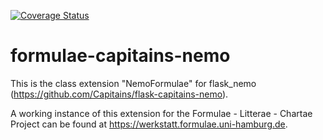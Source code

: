 [![Coverage Status](https://coveralls.io/repos/github/Formulae-Litterae-Chartae/formulae-capitains-nemo/badge.svg?branch=create_tree)](https://coveralls.io/github/Formulae-Litterae-Chartae/formulae-capitains-nemo?branch=create_tree)

# formulae-capitains-nemo
This is the class extension "NemoFormulae" for flask_nemo (https://github.com/Capitains/flask-capitains-nemo).

A working instance of this extension for the Formulae - Litterae - Chartae Project can be found at https://werkstatt.formulae.uni-hamburg.de.
